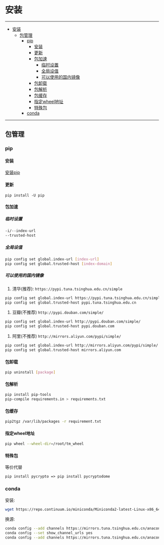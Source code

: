 # 安装

------

- [安装](#安装)
  - [包管理](#包管理)
    - [pip](#pip)
      - [安装](#安装-1)
      - [更新](#更新)
      - [包加速](#包加速)
        - [临时设置](#临时设置)
        - [全局设值](#全局设值)
        - [可以使用的国内镜像](#可以使用的国内镜像)
      - [包卸载](#包卸载)
      - [包解析](#包解析)
      - [包缓存](#包缓存)
      - [指定wheel地址](#指定wheel地址)
      - [特殊包](#特殊包)
    - [conda](#conda)

------

## 包管理

### pip

#### 安装

<a href="/static/Python/get-pip.py" target="_blank">安装pip</a>

#### 更新

`pip install -U pip`

#### 包加速

##### 临时设置

``` sh
-i/--index-url
--trusted-host
```

##### 全局设值

``` sh
pip config set global.index-url [index-url]
pip config set global.trusted-host [index-domain]
```

##### 可以使用的国内镜像

1. 清华(推荐): `https://pypi.tuna.tsinghua.edu.cn/simple `

``` sh
pip config set global.index-url https://pypi.tuna.tsinghua.edu.cn/simple/
pip config set global.trusted-host pypi.tuna.tsinghua.edu.cn
```

1. 豆瓣(不推荐) `http://pypi.douban.com/simple/`

``` sh
pip config set global.index-url http://pypi.douban.com/simple/
pip config set global.trusted-host pypi.douban.com
```

1. 阿里(不推荐) `http://mirrors.aliyun.com/pypi/simple/`

``` sh
pip config set global.index-url http://mirrors.aliyun.com/pypi/simple/
pip config set global.trusted-host mirrors.aliyun.com
```

#### 包卸载

``` sh
pip uninstall [package]
```

#### 包解析

``` sh
pip install pip-tools
pip-compile requirements.in > requirements.txt
```

#### 包缓存

``` sh
pip2tgz /var/lib/packages -r requirement.txt
```

#### 指定wheel地址

``` sh
pip wheel --wheel-dir=/root/tm_wheel
```

#### 特殊包

等价代替

```
pip install pycrypto => pip install pycryptodome
```

### conda

安装:

``` sh
wget https://repo.continuum.io/miniconda/Miniconda2-latest-Linux-x86_64.sh
```

换源:

``` sh
conda config --add channels https://mirrors.tuna.tsinghua.edu.cn/anaconda/pkgs/free/ 
conda config --set show_channel_urls yes 
conda config --add channels https://mirrors.tuna.tsinghua.edu.cn/anaconda/cloud/conda-forge/
```
